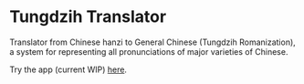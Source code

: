 # Tungdzih Translator
Translator from Chinese hanzi to General Chinese (Tungdzih Romanization), a system for representing all pronunciations of major varieties of Chinese.

Try the app (current WIP) [here](https://ephemeral-sunburst-760198.netlify.app/).
